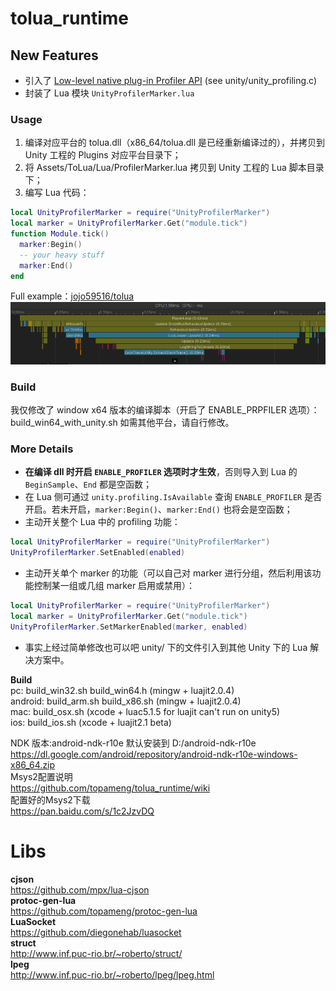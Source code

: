 # tolua_runtime
## New Features
- 引入了 [Low-level native plug-in Profiler API](https://docs.unity3d.com/2020.3/Documentation/Manual/LowLevelNativePluginProfiler.html) (see unity/unity_profiling.c)
- 封装了 Lua 模块 `UnityProfilerMarker.lua`
### Usage
1. 编译对应平台的 tolua.dll（x86_64/tolua.dll 是已经重新编译过的），并拷贝到 Unity 工程的 Plugins 对应平台目录下；
2. 将 Assets/ToLua/Lua/ProfilerMarker.lua 拷贝到 Unity 工程的 Lua 脚本目录下；
3. 编写 Lua 代码：
```Lua
local UnityProfilerMarker = require("UnityProfilerMarker")
local marker = UnityProfilerMarker.Get("module.tick")
function Module.tick()
  marker:Begin()
  -- your heavy stuff
  marker:End()
end
```
Full example：[jojo59516/tolua](https://github.com/jojo59516/tolua)
![Profiler-Timeline](https://github.com/jojo59516/tolua/blob/master/Assets/Scenes/Profiler-Timelime.png)

### Build
我仅修改了 window x64 版本的编译脚本（开启了 ENABLE_PRPFILER 选项）：build_win64_with_unity.sh
如需其他平台，请自行修改。

### More Details
- **在编译 dll 时开启 `ENABLE_PROFILER` 选项时才生效**，否则导入到 Lua 的 `BeginSample`、`End` 都是空函数；
- 在 Lua 侧可通过 `unity.profiling.IsAvailable` 查询 `ENABLE_PROFILER` 是否开启。若未开启，`marker:Begin()`、`marker:End()` 也将会是空函数；
- 主动开关整个 Lua 中的 profiling 功能：
```Lua
local UnityProfilerMarker = require("UnityProfilerMarker")
UnityProfilerMarker.SetEnabled(enabled)
```
- 主动开关单个 marker 的功能（可以自己对 marker 进行分组，然后利用该功能控制某一组或几组 marker 启用或禁用）：
```Lua
local UnityProfilerMarker = require("UnityProfilerMarker")
local marker = UnityProfilerMarker.Get("module.tick")
UnityProfilerMarker.SetMarkerEnabled(marker, enabled)
```
- 事实上经过简单修改也可以吧 unity/ 下的文件引入到其他 Unity 下的 Lua 解决方案中。

**Build**<br>
pc: build_win32.sh build_win64.h  (mingw + luajit2.0.4) <br>
android: build_arm.sh build_x86.sh (mingw + luajit2.0.4) <br>
mac: build_osx.sh (xcode + luac5.1.5 for luajit can't run on unity5) <br>
ios: build_ios.sh (xcode + luajit2.1 beta) <br>

NDK 版本:android-ndk-r10e 默认安装到 D:/android-ndk-r10e<br>
https://dl.google.com/android/repository/android-ndk-r10e-windows-x86_64.zip<br>
Msys2配置说明<br>
https://github.com/topameng/tolua_runtime/wiki<br>
配置好的Msys2下载<br>
https://pan.baidu.com/s/1c2JzvDQ<br>

# Libs
**cjson**<br>
https://github.com/mpx/lua-cjson<br>
**protoc-gen-lua**<br>
https://github.com/topameng/protoc-gen-lua<br>
**LuaSocket** <br>
https://github.com/diegonehab/luasocket<br>
**struct**<br>
http://www.inf.puc-rio.br/~roberto/struct/<br>
**lpeg**<br>
http://www.inf.puc-rio.br/~roberto/lpeg/lpeg.html
